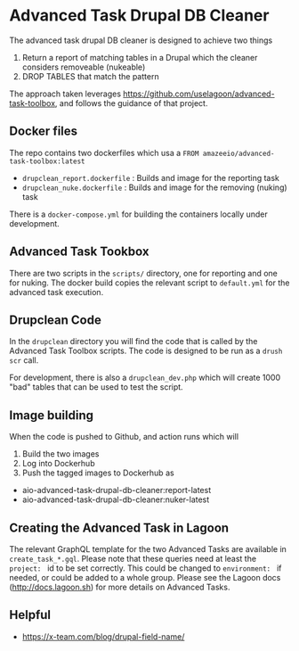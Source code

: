 # Advanced Task Drupal DB Cleaner

The advanced task drupal DB cleaner is designed to achieve two things
1. Return a report of matching tables in a Drupal which the cleaner considers removeable (nukeable)
2. DROP TABLES that match the pattern

The approach taken leverages https://github.com/uselagoon/advanced-task-toolbox, and follows the guidance of that project.

## Docker files
The repo contains two dockerfiles which usa a `FROM amazeeio/advanced-task-toolbox:latest`
- `drupclean_report.dockerfile` : Builds and image for the reporting task
- `drupclean_nuke.dockerfile` : Builds and image for the removing (nuking) task

There is a `docker-compose.yml` for building the containers locally under development.

## Advanced Task Tookbox 
There are two scripts in the `scripts/` directory, one for reporting and one for nuking. The docker build copies the relevant script to `default.yml` for the advanced task execution.

## Drupclean Code
In the `drupclean` directory you will find the code that is called by the Advanced Task Toolbox scripts. The code is designed to be run as a `drush scr` call.

For development, there is also a `drupclean_dev.php` which will create 1000 "bad" tables that can be used to test the script.

## Image building
When the code is pushed to Github, and action runs which will
1. Build the two images
2. Log into Dockerhub
3. Push the tagged images to Dockerhub as 
- aio-advanced-task-drupal-db-cleaner:report-latest
- aio-advanced-task-drupal-db-cleaner:nuker-latest

## Creating the Advanced Task in Lagoon
The relevant GraphQL template for the two Advanced Tasks are available in `create_task_*.gql`. Please note that these queries need at least the `project: ` id to be set correctly. This could be changed to `environment: ` if needed, or could be added to a whole group. Please see the Lagoon docs (http://docs.lagoon.sh) for more details on Advanced Tasks.

## Helpful
 - https://x-team.com/blog/drupal-field-name/
